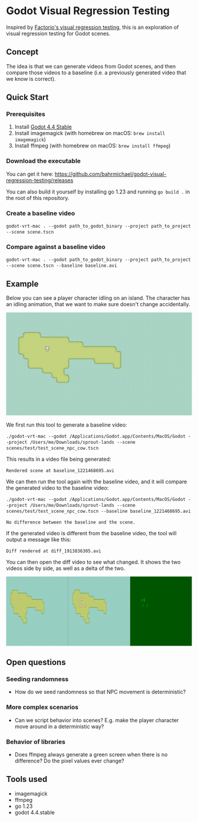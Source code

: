 # Godot Visual Regression Testing

Inspired by [Factorio's visual regression testing](https://www.youtube.com/watch?v=LXnyTZBmfXM), this is 
an exploration of visual regression testing for Godot scenes.

## Concept

The idea is that we can generate videos from Godot scenes, and then compare those videos to a baseline (i.e. a previously
generated video that we know is correct).

## Quick Start

### Prerequisites

1. Install [Godot 4.4 Stable](https://godotengine.org/download)
2. Install imagemagick (with homebrew on macOS: `brew install imagemagick`)
3. Install ffmpeg (with homebrew on macOS: `brew install ffmpeg`)

### Download the executable

You can get it here: https://github.com/bahrmichael/godot-visual-regression-testing/releases

You can also build it yourself by installing go 1.23 and running `go build .` in the root of this repository.

### Create a baseline video

```
godot-vrt-mac . --godot path_to_godot_binary --project path_to_project --scene scene.tscn
```

### Compare against a baseline video

```
godot-vrt-mac . --godot path_to_godot_binary --project path_to_project --scene scene.tscn --baseline baseline.avi
```

## Example

Below you can see a player character idling on an island. The character has an idling animation, that we want to
make sure doesn't change accidentally.

![Screenshot of a godot scene with a player character standing on an island](docs/img/character_island.png)

We first run this tool to generate a baseline video:

```shell
./godot-vrt-mac --godot /Applications/Godot.app/Contents/MacOS/Godot --project /Users/me/Downloads/sprout-lands --scene scenes/test/test_scene_npc_cow.tscn
```
 
This results in a video file being generated:

```text
Rendered scene at baseline_1221468695.avi
```

We can then run the tool again with the baseline video, and it will compare the generated video to the baseline video:

```shell
./godot-vrt-mac --godot /Applications/Godot.app/Contents/MacOS/Godot --project /Users/me/Downloads/sprout-lands --scene scenes/test/test_scene_npc_cow.tscn --baseline baseline_1221468695.avi
```

```text
No difference between the baseline and the scene.
```

If the generated video is different from the baseline video, the tool will output a message like this:

```text
Diff rendered at diff_1913836305.avi
```

You can then open the diff video to see what changed. It shows the two videos side by side, as well as a delta of the two.

![Screenshot of the diff video showing two scenes side by side as well as a diff view](docs/img/character_island_diff.png)

## Open questions

### Seeding randomness

- How do we seed randomness so that NPC movement is deterministic?

### More complex scenarios

- Can we script behavior into scenes? E.g. make the player character move around in a deterministic way?

### Behavior of libraries

- Does ffmpeg always generate a green screen when there is no difference? Do the pixel values ever change?

## Tools used

- imagemagick
- ffmpeg
- go 1.23
- godot 4.4.stable
